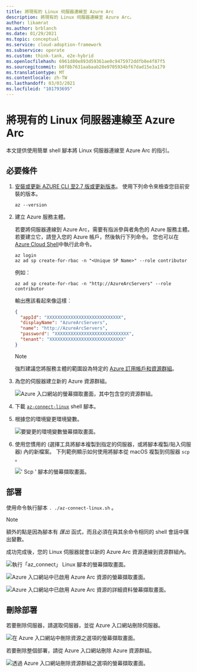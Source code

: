 ```yaml
---
title: 將現有的 Linux 伺服器連線至 Azure Arc
description: 將現有的 Linux 伺服器連線至 Azure Arc。
author: likamrat
ms.author: brblanch
ms.date: 01/29/2021
ms.topic: conceptual
ms.service: cloud-adoption-framework
ms.subservice: operate
ms.custom: think-tank, e2e-hybrid
ms.openlocfilehash: 6961d80e893d59361ae0c9475972ddfb0e4f87f5
ms.sourcegitcommit: b8f8b7631aabaab28e9705934bf67dad15e3a179
ms.translationtype: MT
ms.contentlocale: zh-TW
ms.lasthandoff: 03/03/2021
ms.locfileid: "101793695"
---
```

# <a name="connect-an-existing-linux-server-to-azure-arc"></a>將現有的 Linux 伺服器連線至 Azure Arc

本文提供使用簡單 shell 腳本將 Linux 伺服器連線至 Azure Arc 的指引。

## <a name="prerequisites"></a>必要條件

1. [安裝或更新 AZURE CLI 至2.7 版或更新版本](/cli/azure/install-azure-cli)。 使用下列命令來檢查您目前安裝的版本。

    ```console
    az --version
    ```

2. 建立 Azure 服務主體。

    若要將伺服器連線到 Azure Arc，需要有指派參與者角色的 Azure 服務主體。 若要建立它，請登入您的 Azure 帳戶，然後執行下列命令。 您也可以在 [Azure Cloud Shell](https://shell.azure.com/)中執行此命令。

    ```console
    az login
    az ad sp create-for-rbac -n "<Unique SP Name>" --role contributor
    ```

    例如：

    ```console
    az ad sp create-for-rbac -n "http://AzureArcServers" --role contributor
    ```

    輸出應該看起來像這樣︰

    ```json
    {
      "appId": "XXXXXXXXXXXXXXXXXXXXXXXXXXXX",
      "displayName": "AzureArcServers",
      "name": "http://AzureArcServers",
      "password": "XXXXXXXXXXXXXXXXXXXXXXXXXXXX",
      "tenant": "XXXXXXXXXXXXXXXXXXXXXXXXXXXX"
    }
    ```

    > [!NOTE]
    > 強烈建議您將服務主體的範圍設為特定的 [Azure 訂用帳戶和資源群組](/cli/azure/ad/sp)。

3. 為您的伺服器建立新的 Azure 資源群組。

    ![Azure 入口網站的螢幕擷取畫面，其中包含空的資源群組。](./media/onboard-server/linux-resource-group.png)

4. 下載 [`az-connect-linux`](https://github.com/microsoft/azure_arc/blob/main/azure_arc_servers_jumpstart/scripts/az_connect_linux.sh) shell 腳本。

5. 根據您的環境變更環境變數。

    ![要變更的環境變數螢幕擷取畫面。](./media/onboard-server/linux-variables.png)

6. 使用您慣用的 (選擇工具將腳本複製到指定的伺服器，或將腳本複製/貼入伺服器) 內的新檔案。 下列範例顯示如何使用將腳本從 macOS 複製到伺服器 `scp` 。

    ![' Scp ' 腳本的螢幕擷取畫面。](./media/onboard-server/linux-scp.png)

## <a name="deployment"></a>部署

使用命令執行腳本 `. ./az-connect-linux.sh` 。

> [!NOTE]
> 額外的點是因為腳本有 *匯出* 函式，而且必須在與其余命令相同的 shell 會話中匯出變數。

成功完成後，您的 Linux 伺服器就會以新的 Azure Arc 資源連線到資源群組內。

![執行「az_connect」 Linux 腳本的螢幕擷取畫面。](./media/onboard-server/az-connect-linux.png)

![Azure 入口網站中已啟用 Azure Arc 資源的螢幕擷取畫面。](./media/onboard-server/linux-resource.png)

![Azure 入口網站中已啟用 Azure Arc 資源的詳細資料螢幕擷取畫面。](./media/onboard-server/linux-resource-detail.png)

## <a name="delete-the-deployment"></a>刪除部署

若要刪除伺服器，請選取伺服器，並從 Azure 入口網站刪除伺服器。

![在 Azure 入口網站中刪除資源之選項的螢幕擷取畫面。](./media/onboard-server/linux-delete-resource.png)

若要刪除整個部署，請從 Azure 入口網站刪除 Azure 資源群組。

![透過 Azure 入口網站刪除資源群組之選項的螢幕擷取畫面。](./media/onboard-server/linux-delete-resource-group.png)
